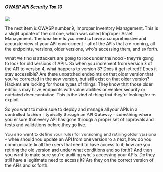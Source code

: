 ##### [OWASP API Security Top 10](https://university.apisec.ai/products/api-security-fundamentals/categories/2152504687)

![](https://kajabi-storefronts-production.kajabi-cdn.com/kajabi-storefronts-production/file-uploads/site/2147573912/products/aa3f0f-60e4-41e5-cb27-134a00408045_API9_ImproperInventoryManagement.jpg)

The next item is OWASP number 9, Improper Inventory Management. This is a slight update of the old one, which was called Improper Asset Management. The idea here is you need to have a comprehensive and accurate view of your API environment - all of the APIs that are running, all the endpoints, versions, older versions, who's accessing them, and so forth.

What we find is attackers are going to look under the hood - they're going to look for old versions of APIs. So when you increment from version 3 of the API to version 4, what happens to version 3? Does it get retired? Does it stay accessible? Are there unpatched endpoints on that older version that you've corrected in the new version, but still exist on that older version? Hackers are looking for those types of things. They know that those older editions may have endpoints with vulnerabilities or weaker security or outdated documentation. This is the kind of thing that they're looking for to exploit. 

So you want to make sure to deploy and manage all your APIs in a controlled fashion - typically through an API Gateway - something where you ensure that every API has gone through a proper set of approvals and tests and validations before they go live.

You also want to define your rules for versioning and retiring older versions - when should you update an API from one version to a next, how do you communicate to all the users that need to have access to it; how are you retiring the old version and under what conditions and so forth? And then you want to make sure you're auditing who's accessing your APIs. Do they still have a legitimate need to access it? Are they on the correct version of the APIs and so forth.